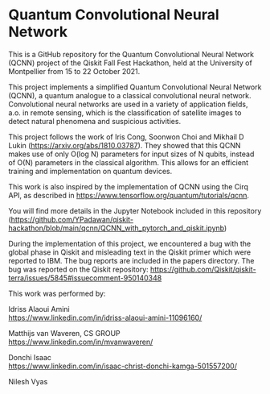 # Quantum Convolutional Neural Network

This is a GitHub repository for the Quantum Convolutional Neural Network (QCNN) project of the Qiskit Fall Fest Hackathon, held at the University of Montpellier from 15 to 22 October 2021.

This project implements a simplified Quantum Convolutional Neural Network (QCNN), a quantum analogue to a classical convolutional neural network. Convolutional neural networks are used in a variety of application fields, a.o. in remote sensing, which is the classification of satellite images to detect natural phenomena and suspicious activities.

This project follows the work of Iris Cong, Soonwon Choi and Mikhail D Lukin (https://arxiv.org/abs/1810.03787). They showed that this QCNN makes use of only O(log N) parameters for input sizes of N qubits, instead of O(N) parameters in the classical algorithm. This allows for an efficient training and implementation on quantum devices.

This work is also inspired by the implementation of QCNN using the Cirq API, as described in https://www.tensorflow.org/quantum/tutorials/qcnn.

You will find more details in the Jupyter Notebook included in this repository (https://github.com/YPadawan/qiskit-hackathon/blob/main/qcnn/QCNN_with_pytorch_and_qiskit.ipynb)

During the implementation of this project, we encountered a bug with the global phase in Qiskit and misleading text in the Qiskit primer which were reported to IBM. The bug reports are included in the papers directory. The bug was reported on the Qiskit repository: https://github.com/Qiskit/qiskit-terra/issues/5845#issuecomment-950140348

This work was performed by:

Idriss Alaoui Amini<br>
https://www.linkedin.com/in/idriss-alaoui-amini-11096160/

Matthijs van Waveren, CS GROUP<br>
https://www.linkedin.com/in/mvanwaveren/

Donchi Isaac<br>
https://www.linkedin.com/in/isaac-christ-donchi-kamga-501557200/

Nilesh Vyas
